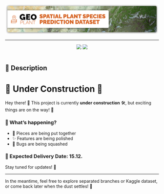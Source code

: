 ![Species Similarities and differences](assets/imgs/banner-geo-plant.png)

<div align="center">
<hr>
<a href="https://huggingface.co/collections/BVRA/geoplant-673da70e19bd21268a0f39a2"><img src="https://img.shields.io/badge/%F0%9F%A4%97%20Hugging%20Face-Models-blue" /></a>
<a href="https://www.kaggle.com/datasets/picekl/geoplant"><img src="https://img.shields.io/badge/Kaggle-Dataset-blue?logo=kaggle" /></a>
<br><br>
</div>


## 📝 Description

# 🚧 Under Construction 🚀

Hey there! 👋 This project is currently **under construction** 🛠️, but exciting things are on the way! 🎉

### 📝 What’s happening?
- 🧩 Pieces are being put together
- ✨ Features are being polished
- 🐛 Bugs are being squashed

### 📅 Expected Delivery Date: **15.12.**

Stay tuned for updates! 🔔

---

In the meantime, feel free to explore separated branches or Kaggle dataset, or come back later when the dust settles! 🧹


